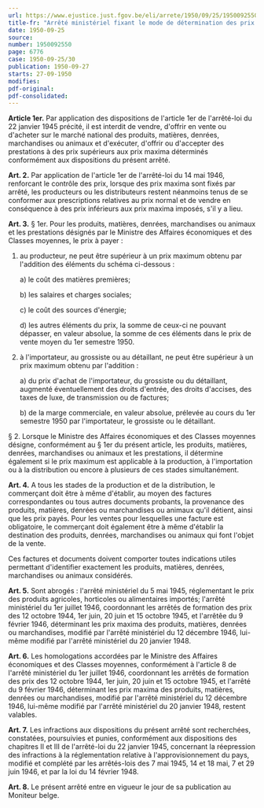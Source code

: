 ```yaml
---
url: https://www.ejustice.just.fgov.be/eli/arrete/1950/09/25/1950092550/justel
title-fr: "Arrêté ministériel fixant le mode de détermination des prix maxima des produits, matières, denrées, marchandises ou animaux et des prestations."
date: 1950-09-25
source:
number: 1950092550
page: 6776
case: 1950-09-25/30
publication: 1950-09-27
starts: 27-09-1950
modifies:
pdf-original:
pdf-consolidated:
---
```


**Article 1er.** Par application des dispositions de l'article 1er de l'arrêté-loi du 22 janvier 1945 précité, il est interdit de vendre, d'offrir en vente ou d'acheter sur le marché national des produits, matières, denrées, marchandises ou animaux et d'exécuter, d'offrir ou d'accepter des prestations à des prix supérieurs aux prix maxima déterminés conformément aux dispositions du présent arrêté.

**Art. 2.** Par application de l'article 1er de l'arrêté-loi du 14 mai 1946, renforcant le contrôle des prix, lorsque des prix maxima sont fixés par arrêté, les producteurs ou les distributeurs restent néanmoins tenus de se conformer aux prescriptions relatives au prix normal et de vendre en conséquence à des prix inférieurs aux prix maxima imposés, s'il y a lieu.

**Art. 3.** § 1er. Pour les produits, matières, denrées, marchandises ou animaux et les prestations désignés par le Ministre des Affaires économiques et des Classes moyennes, le prix à payer :

1. au producteur, ne peut être supérieur à un prix maximum obtenu par l'addition des éléments du schéma ci-dessous :

   a) le coût des matières premières;

   b) les salaires et charges sociales;

   c) le coût des sources d'énergie;

   d) les autres éléments du prix, la somme de ceux-ci ne pouvant dépasser, en valeur absolue, la somme de ces éléments dans le prix de vente moyen du 1er semestre 1950.

2. à l'importateur, au grossiste ou au détaillant, ne peut être supérieur à un prix maximum obtenu par l'addition :

   a) du prix d'achat de l'importateur, du grossiste ou du détaillant, augmenté éventuellement des droits d'entrée, des droits d'accises, des taxes de luxe, de transmission ou de factures;

   b) de la marge commerciale, en valeur absolue, prélevée au cours du 1er semestre 1950 par l'importateur, le grossiste ou le détaillant.

§ 2. Lorsque le Ministre des Affaires économiques et des Classes moyennes désigne, conformément au § 1er du présent article, les produits, matières, denrées, marchandises ou animaux et les prestations, il détermine également si le prix maximum est applicable à la production, à l'importation ou à la distribution ou encore à plusieurs de ces stades simultanément.

**Art. 4.** A tous les stades de la production et de la distribution, le commerçant doit être à même d'établir, au moyen des factures correspondantes ou tous autres documents probants, la provenance des produits, matières, denrées ou marchandises ou animaux qu'il détient, ainsi que les prix payés. Pour les ventes pour lesquelles une facture est obligatoire, le commerçant doit également être à même d'établir la destination des produits, denrées, marchandises ou animaux qui font l'objet de la vente.

Ces factures et documents doivent comporter toutes indications utiles permettant d'identifier exactement les produits, matières, denrées, marchandises ou animaux considérés.

**Art. 5.** Sont abrogés : l'arrêté ministériel du 5 mai 1945, réglementant le prix des produits agricoles, horticoles ou alimentaires importés; l'arrêté ministériel du 1er juillet 1946, coordonnant les arrêtés de formation des prix des 12 octobre 1944, 1er juin, 20 juin et 15 octobre 1945, et l'arrêtêe du 9 février 1946, déterminant les prix maxima des produits, matières, denrées ou marchandises, modifié par l'arrêté ministériel du 12 décembre 1946, lui-même modifié par l'arrêté ministériel du 20 janvier 1948.

**Art. 6.** Les homologations accordées par le Ministre des Affaires économiques et des Classes moyennes, conformément à l'article 8 de l'arrêté ministériel du 1er juillet 1946, coordonnant les arrêtés de formation des prix des 12 octobre 1944, 1er juin, 20 juin et 15 octobre 1945, et l'arrêté du 9 février 1946, déterminant les prix maxima des produits, matières, denrées ou marchandises, modifié par l'arrêté ministériel du 12 décembre 1946, lui-même modifié par l'arrêté ministériel du 20 janvier 1948, restent valables.

**Art. 7.** Les infractions aux dispositions du présent arrêté sont recherchées, constatées, poursuivies et punies, conformément aux dispositions des chapitres II et III de l'arrêté-loi du 22 janvier 1945, concernant la réepression des infractions à la réglementation relative à l'approvisionnement du pays, modifié et complété par les arrêtés-lois des 7 mai 1945, 14 et 18 mai, 7 et 29 juin 1946, et par la loi du 14 février 1948.

**Art. 8.** Le présent arrêté entre en vigueur le jour de sa publication au Moniteur belge.
